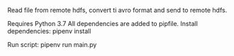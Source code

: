 Read file from remote hdfs, convert ti avro format and send to remote hdfs.

Requires Python 3.7
All dependencies are added to pipfile. Install dependencies: pipenv install

Run script: pipenv run main.py